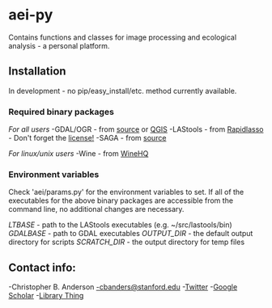 # aei-py
Contains functions and classes for image processing and ecological analysis - a personal platform.

## Installation
In development - no pip/easy_install/etc. method currently available.

### Required binary packages
*For all users*
-GDAL/OGR - from [source](http://download.osgeo.org/gdal/) or [QGIS](http://qgis.org/en/site/forusers/download.html)
-LAStools - from [Rapidlasso](https://rapidlasso.com/lastools/) - Don't forget the [license!](http://www.cs.unc.edu/~isenburg/lastools/LICENSE.txt)
-SAGA - from [source](https://sourceforge.net/projects/saga-gis/)

*For linux/unix users*
-Wine - from [WineHQ](https://www.winehq.org/download)

### Environment variables
Check 'aei/params.py' for the environment variables to set. If all of the executables for the above binary packages are accessible from the command line, no additional changes are necessary.

*LTBASE*      - path to the LAStools executables (e.g. ~/src/lastools/bin)
*GDALBASE*    - path to GDAL executables
*OUTPUT_DIR*  - the default output directory for scripts
*SCRATCH_DIR* - the output directory for temp files

## Contact info:

-Christopher B. Anderson
-cbanders@stanford.edu
-[Twitter](http://twitter.com/@hypersketch)
-[Google Scholar](https://scholar.google.com/citations?user=LoGxS40AAAAJ&hl=encba@anderson-ubuntu:)
-[Library Thing](http://www.librarything.com/catalog/anderzen)